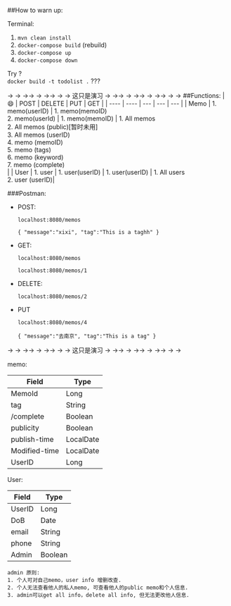 ##How to warn up:

Terminal:

 1. `mvn clean install`
 2. `docker-compose build`  (rebuild)
 3. `docker-compose up`
 4. `docker-compose down`
 
Try ?  
`docker build -t todolist .` ???
 
 -> -> ->-> -> ->-> -> -> 这只是演习 -> ->-> -> ->-> -> ->-> -> ->
 ##Functions:
 |   😄  | POST  | DELETE | PUT | GET |
 |  ----  | ----  | --- | --- | --- |
 |   Memo  | 1. memo(userID) | 1. memo(memoID) <br>  2. memo(userId) | 1. memo(memoID)  | 1. All memos <br> 2. All memos (public)[暂时未用] <br> 3. All memos (userID) <br> 4. memo (memoID) <br> 5. memo (tags) <br> 6. memo (keyword) <br> 7. memo (complete) <br>    |
 |   User  | 1. user  | 1. user(userID) | 1. user(userID) | 1. All users <br> 2. user (userID)| 

  ###Postman:
- POST:
 
  `localhost:8080/memos`
  
  `{
      "message":"xixi",
      "tag":"This is a taghh"
   }`
  
- GET:
  
  `localhost:8080/memos`
  
  `localhost:8080/memos/1`
  
- DELETE:
  
  `localhost:8080/memos/2`
  
- PUT
  
  `localhost:8080/memos/4`
  
  `{
       "message":"去南京",
       "tag":"This is a tag"
   }`

-> -> ->-> -> ->-> -> -> 这只是演习 -> ->-> -> ->-> -> ->-> -> ->

memo:

|  Field   | Type  |
|  ----  | ----  |
| MemoId  | Long |
| tag | String |
/complete| Boolean|
|publicity|Boolean|
|publish-time|LocalDate|
|Modified-time | LocalDate |
|UserID|Long|

User:

|  Field   | Type  |
|  ----  | ----  |
| UserID | Long |
| DoB | Date |
| email | String | 
| phone | String | 
| Admin | Boolean |

~~~
admin 原则:
1. 个人可对自己memo，user info 增删改查. 
2. 个人无法查看他人的私人memo, 可查看他人的public memo和个人信息.
3. admin可以get all info，delete all info, 但无法更改他人信息.